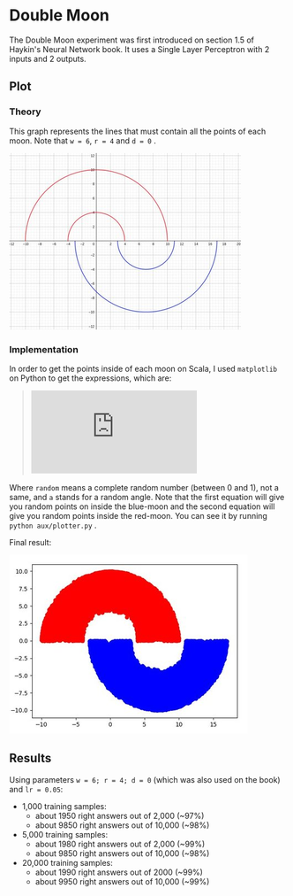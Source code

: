 
# Double Moon

The Double Moon experiment was first introduced on section 1.5 of Haykin's Neural Network book. It uses a Single Layer Perceptron with 2 inputs and 2 outputs.

## Plot

### Theory

This graph represents the lines that must contain all the points of each moon. Note that `w = 6`, `r = 4` and `d = 0` .

![](aux/doublemoon.jpg)

### Implementation

In order to get the points inside of each moon on Scala, I used `matplotlib` on Python to get the expressions, which are:
>![](http://latex.codecogs.com/gif.latex?%5C%5Ca%20%3D%20%5Cpi%5Ccdot%20random%20%5C%5C%20x_%7B1%7D%20%3D%20%5Csqrt%7Brandom%7D%5Ccdot%20%5Ccos%7Ba%7D%5Ccdot%203%20%5Cpm%207%20%5Ccdot%20%5Ccos%7Ba%7D%20%5C%5C%20y_%7B1%7D%20%3D%20%5Csqrt%7Brandom%7D%5Ccdot%20%5Csin%7Ba%7D%5Ccdot%206%20&plus;%203%5Ccdot%20%5Csin%7Ba%7D%20%5C%5C%5C%5C%20a%20%3D%20%5Cpi%5Ccdot%20random%20&plus;%20%5Cpi%20%5C%5C%20x_%7B2%7D%20%3D%207%20&plus;%20%5Csqrt%7Brandom%7D%20%5Ccdot%20%5Ccos%7Ba%7D%5Ccdot%203%20%5Cpm%207%20%5Ccos%7Ba%7D%20%5C%5C%20y_%7B2%7D%20%3D%20-%28%5Csqrt%7Brandom%7D%20%5Ccdot%20%5Csin%7Ba%7D%5Ccdot%20%28-6%29%20-%204%5Ccdot%20%5Csin%7Ba%7D%29)

Where `random` means a complete random number (between 0 and 1), not a same, and `a` stands for a random angle. Note that the first equation will give you random points on inside the blue-moon and the second equation will give you random points inside the red-moon. You can see it by running `python aux/plotter.py` .

Final result:

![](aux/points.jpg)

## Results
Using parameters `w = 6; r = 4; d = 0` (which was also used on the book) and `lr = 0.05`:
* 1,000 training samples:
	* about 1950 right answers out of 2,000 (~97%)
	* about 9850 right answers out of 10,000 (~98%)
* 5,000 training samples:
	* about 1980 right answers out of 2,000	(~99%)
	* about 9850 right answers out of 10,000 (~98%)
* 20,000 training samples:
	* about 1990 right answers out of 2000 (~99%)
	* about 9950 right answers out of 10,000 (~99%)
